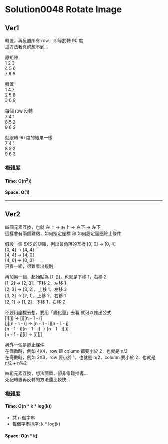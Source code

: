 # Solution0048 Rotate Image 

## Ver1

轉置，再反置所有 row，即等於轉 90 度  
這方法我真的想不到...

原矩陣  
1 2 3  
4 5 6  
7 8 9

轉置  
1 4 7  
2 5 8  
3 6 9

每個 row 反轉  
7 4 1  
8 5 2  
9 6 3

就跟轉 90 度的結果一樣  
7 4 1  
8 5 2  
9 6 3

### 複雜度

#### Time: O(n<sup>2</sup>))

#### Space: O(1)

---

## Ver2

四個元素互換，也就 左上 -> 右上 -> 右下 -> 左下  
這樣會有兩個難點，如何指定座標 和 如何設定迴圈終止條件

假設一個 5X5 的矩陣，列出最角落的互換
[0, 0] -> [0, 4]  
[0, 4] -> [4, 4]  
[4, 4] -> [4, 0]  
[4, 0] -> [0, 0]  
只看一組，很難看出規則

再加另一組，起始點為 [1, 2]，也就是下移 1，右移 2  
[1, 2] -> [2, 3]，下移 2，左移 1  
[2, 3] -> [3, 2]，上移 1，左移 2    
[3, 2] -> [2, 1]，上移 2，右移 1  
[2, 1] -> [1, 2]，下移 1，右移 2    

不要用座標去想，要用「變化量」去看
就可以推出公式  
[i][j] -> [j][n - 1 - i]  
[j][n - 1 - i] -> [n - 1 - i][n - 1 - j]  
[n - 1 - i][n - 1 - j] -> [n - 1 - j][i]  
[n - 1 - j][i] -> [i][j]  

另外一個是靜止條件  
在偶數時，例如 4X4，row 跟 column 都要小於 2，也就是 n/2  
在奇數時，例如 3X3，row 要小於 1，也就是 n/2，column 要小於 2，也就是 n/2 + n%2

四組元素互換，想法簡單，卻非常難推導...  
死記轉置再反轉的方法還比較快...

### 複雜度

#### Time: O(n * k * log(k))
- 共 n 個字串
- 每個字串排序: k * log(k)

#### Space: O(n * k)
